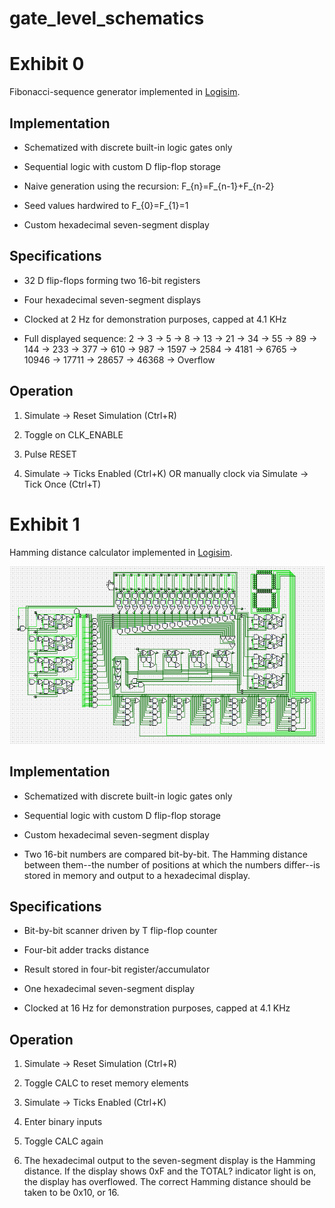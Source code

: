 # gate_level_schematics

# Exhibit 0
Fibonacci-sequence generator implemented in [Logisim](http://www.cburch.com/logisim/ "Logisim").

## Implementation
* Schematized with discrete built-in logic gates only

* Sequential logic with custom D flip-flop storage

* Naive generation using the recursion: F_{n}=F_{n-1}+F_{n-2}

* Seed values hardwired to F_{0}=F_{1}=1

* Custom hexadecimal seven-segment display

## Specifications
* 32 D flip-flops forming two 16-bit registers

* Four hexadecimal seven-segment displays

* Clocked at 2 Hz for demonstration purposes, capped at 4.1 KHz 

* Full displayed sequence: 2 -> 3 -> 5 -> 8 -> 13 -> 21 -> 34 -> 55 -> 89 -> 144 -> 233 -> 377 -> 610 -> 987 -> 1597 -> 2584 -> 4181 -> 6765 -> 10946 -> 17711 -> 28657 -> 46368 -> Overflow

## Operation
1. Simulate -> Reset Simulation (Ctrl+R)

2. Toggle on CLK_ENABLE

3. Pulse RESET

4. Simulate -> Ticks Enabled (Ctrl+K) OR manually clock via Simulate -> Tick Once (Ctrl+T)


# Exhibit 1
Hamming distance calculator implemented in [Logisim](http://www.cburch.com/logisim/ "Logisim").

![](/test/hamming.gif)

## Implementation
* Schematized with discrete built-in logic gates only

* Sequential logic with custom D flip-flop storage

* Custom hexadecimal seven-segment display

* Two 16-bit numbers are compared bit-by-bit. The Hamming distance between them--the number of positions at which the numbers differ--is stored in memory and output to a hexadecimal display.

## Specifications
* Bit-by-bit scanner driven by T flip-flop counter

* Four-bit adder tracks distance

* Result stored in four-bit register/accumulator

* One hexadecimal seven-segment display

* Clocked at 16 Hz for demonstration purposes, capped at 4.1 KHz 

## Operation
1. Simulate -> Reset Simulation (Ctrl+R)

2. Toggle CALC to reset memory elements

3. Simulate -> Ticks Enabled (Ctrl+K)

4. Enter binary inputs

5. Toggle CALC again

6. The hexadecimal output to the seven-segment display is the Hamming distance. If the display shows 0xF and the TOTAL? indicator light is on, the display has overflowed. The correct Hamming distance should be taken to be 0x10, or 16.
